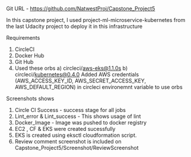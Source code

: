  Git URL - https://github.com/NatwestProj/Capstone_Project5
 
 In this capstone project, I used project-ml-microservice-kubernetes from the last Udacity project to deploy it in this infrastructure

Requirements
1. CircleCI
2. Docker Hub
3. Git Hub
4. Used these orbs
    a) circleci/aws-eks@1.1.0s
    b) circleci/kubernetes@0.4.0
    Added AWS credentials (AWS_ACCESS_KEY_ID, AWS_SECRET_ACCESS_KEY, AWS_DEFAULT_REGION) in circleci environemnt variable to use orbs
    
 Screenshots shows
 1. Circle CI Success - success stage for all jobs
 2. Lint_error & Lint_success - This shows usage of lint
 3. Docker_Image - Image was pushed to docker registry
 4. EC2 , CF & EKS were created sucessfully
 5. EKS is created using eksctl cloudformation script.
 6. Review comment screenshot is included on Capstone_Project5/Screenshot/ReviewScreenshot



